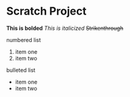 # Scratch Project

**This is bolded**
*This is italicized*
~~Strikenthrough~~

numbered list
1. item one
2. item two

bulleted list
* item one
* item two

